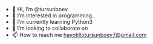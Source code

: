 - 👋 Hi, I’m @tursunboev
- 👀 I’m interested in programming..
- 🌱 I’m currently learning Python3
- 💞️ I’m looking to collaborate on 
- 📫 How to reach me hayotillotursunboev7@gmail.com

<!---
tursunboev/tursunboev is a ✨ special ✨ repository because its `README.md` (this file) appears on your GitHub profile.
You can click the Preview link to take a look at your changes.
--->

